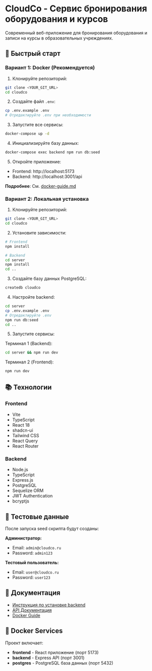 # CloudCo - Сервис бронирования оборудования и курсов

Современный веб-приложение для бронирования оборудования и записи на курсы в образовательных учреждениях.

## 🚀 Быстрый старт

### Вариант 1: Docker (Рекомендуется)

1. Клонируйте репозиторий:
```bash
git clone <YOUR_GIT_URL>
cd cloudco
```

2. Создайте файл `.env`:
```bash
cp .env.example .env
# Отредактируйте .env при необходимости
```

3. Запустите все сервисы:
```bash
docker-compose up -d
```

4. Инициализируйте базу данных:
```bash
docker-compose exec backend npm run db:seed
```

5. Откройте приложение:
- Frontend: http://localhost:5173
- Backend: http://localhost:3001/api

**Подробнее**: См. [docker-guide.md](docker-guide.md)

### Вариант 2: Локальная установка

1. Клонируйте репозиторий:
```bash
git clone <YOUR_GIT_URL>
cd cloudco
```

2. Установите зависимости:
```bash
# Frontend
npm install

# Backend
cd server
npm install
cd ..
```

3. Создайте базу данных PostgreSQL:
```bash
createdb cloudco
```

4. Настройте backend:
```bash
cd server
cp .env.example .env
# Отредактируйте .env
npm run db:seed
cd ..
```

5. Запустите сервисы:

Терминал 1 (Backend):
```bash
cd server && npm run dev
```

Терминал 2 (Frontend):
```bash
npm run dev
```

## 📚 Технологии

### Frontend
- Vite
- TypeScript
- React 18
- shadcn-ui
- Tailwind CSS
- React Query
- React Router

### Backend
- Node.js
- TypeScript
- Express.js
- PostgreSQL
- Sequelize ORM
- JWT Authentication
- bcryptjs

## 🔑 Тестовые данные

После запуска seed скрипта будут созданы:

**Администратор:**
- Email: `admin@cloudco.ru`
- Password: `admin123`

**Тестовый пользователь:**
- Email: `user@cloudco.ru`
- Password: `user123`

## 📖 Документация

- [Инструкция по установке backend](server/INSTALLATION.md)
- [API Документация](server/README.md)
- [Docker Guide](docker-guide.md)

## 🐳 Docker Services

Проект включает:

- **frontend** - React приложение (порт 5173)
- **backend** - Express API (порт 3001)
- **postgres** - PostgreSQL база данных (порт 5432)
